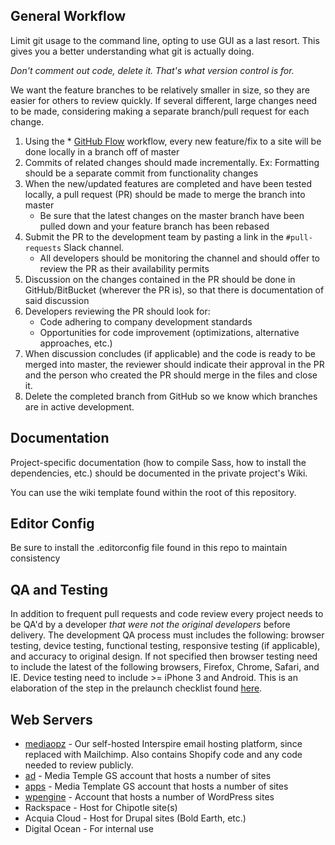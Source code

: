 ## General Workflow

Limit git usage to the command line, opting to use GUI as a last resort. This gives you a better understanding what git is actually doing.

_Don't comment out code, delete it. That's what version control is for._

We want the feature branches to be relatively smaller in size, so they are easier for others to review quickly. If several different, large changes need to be made, considering making a separate branch/pull request for each change.

1. Using the * [GitHub Flow](https://guides.github.com/introduction/flow/) workflow, every new feature/fix to a site will be done locally in a branch off of master
2. Commits of related changes should made incrementally. Ex: Formatting should be a separate commit from functionality changes
3. When the new/updated features are completed and have been tested locally, a pull request (PR) should be made to merge the branch into master
	- Be sure that the latest changes on the master branch have been pulled down and your feature branch has been rebased
4. Submit the PR to the development team by pasting a link in the `#pull-requests` Slack channel.
	- All developers should be monitoring the channel and should offer to review the PR as their availability permits
5. Discussion on the changes contained in the PR should be done in GitHub/BitBucket (wherever the PR is), so that there is documentation of said discussion
6. Developers reviewing the PR should look for:
	- Code adhering to company development standards
	- Opportunities for code improvement (optimizations, alternative approaches, etc.)
7. When discussion concludes (if applicable) and the code is ready to be merged into master, the reviewer should indicate their approval in the PR and the person who created the PR should merge in the files and close it.
8. Delete the completed branch from GitHub so we know which branches are in active development.


## Documentation

Project-specific documentation (how to compile Sass, how to install the dependencies, etc.) should be documented in the private project's Wiki.

You can use the wiki template found within the root of this repository.


## Editor Config

Be sure to install the .editorconfig file found in this repo to maintain consistency


## QA and Testing

In addition to frequent pull requests and code review every project needs to be QA'd by a developer _that were not the original developers_ before delivery. The development QA process must includes the following: browser testing, device testing, functional testing, responsive testing (if applicable), and accuracy to original design. If not specified then browser testing need to include the latest of the following browsers, Firefox, Chrome, Safari, and IE. Device testing need to include >= iPhone 3 and Android. This is an elaboration of the step in the prelaunch checklist found [here](https://github.com/cfree/flaming-ironman/blob/master/frameworks/wordpress/pre-launch-checklist.md#pre-launch-checklist).


## Web Servers

- [mediaopz](http://mediaopz.com/) - Our self-hosted Interspire email hosting platform, since replaced with Mailchimp. Also contains Shopify code and any code needed to review publicly.
- [ad](https://ac.mediatemple.net/login.mt?redirect=home.mt) - Media Temple GS account that hosts a number of sites
- [apps](https://ac.mediatemple.net/login.mt?redirect=home.mt) - Media Template GS account that hosts a number of sites
- [wpengine](http://my.wpengine.com) - Account that hosts a number of WordPress sites
- Rackspace - Host for Chipotle site(s)
- Acquia Cloud - Host for Drupal sites (Bold Earth, etc.)
- Digital Ocean - For internal use

